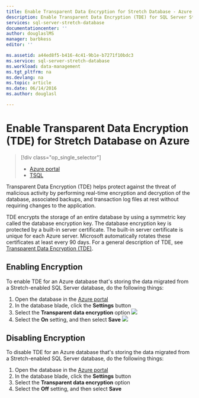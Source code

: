 ```yaml
---
title: Enable Transparent Data Encryption for Stretch Database - Azure | Microsoft Docs
description: Enable Transparent Data Encryption (TDE) for SQL Server Stretch Database on Azure
services: sql-server-stretch-database
documentationcenter: ''
author: douglaslMS
manager: barbkess
editor: ''

ms.assetid: a44ed8f5-b416-4c41-9b1e-b7271f10bdc3
ms.service: sql-server-stretch-database
ms.workload: data-management
ms.tgt_pltfrm: na
ms.devlang: na
ms.topic: article
ms.date: 06/14/2016
ms.author: douglasl

---
```

# Enable Transparent Data Encryption (TDE) for Stretch Database on Azure
> [!div class="op_single_selector"]
> * [Azure portal](sql-server-stretch-database-encryption-tde.md)
> * [TSQL](sql-server-stretch-database-tde-tsql.md)
>
>

Transparent Data Encryption (TDE) helps protect against the threat of malicious activity by performing real-time encryption and decryption of the database, associated backups, and transaction log files at rest without requiring changes to the application.

TDE encrypts the storage of an entire database by using a symmetric key called the database encryption key. The database encryption key is protected by a built-in server certificate. The built-in server certificate is unique for each Azure server. Microsoft automatically rotates these certificates at least every 90 days. For a general description of TDE, see [Transparent Data Encryption (TDE)].

## Enabling Encryption
To enable TDE for an Azure database that's storing the data migrated from a Stretch-enabled SQL Server database, do the following things:

1. Open the database in the [Azure portal](https://portal.azure.com)
2. In the database blade, click the **Settings** button
3. Select the **Transparent data encryption** option
   ![][1]
4. Select the **On** setting, and then select **Save**
   ![][2]

## Disabling Encryption
To disable TDE for an Azure database that's storing the data migrated from a Stretch-enabled SQL Server database, do the following things:

1. Open the database in the [Azure portal](https://portal.azure.com)
2. In the database blade, click the **Settings** button
3. Select the **Transparent data encryption** option
4. Select the **Off** setting, and then select **Save**

<!--Anchors-->
[Transparent Data Encryption (TDE)]: https://msdn.microsoft.com/library/bb934049.aspx


<!--Image references-->
[1]: ./media/sql-server-stretch-database-encryption-tde/stretchtde1.png
[2]: ./media/sql-server-stretch-database-encryption-tde/stretchtde2.png


<!--Link references-->
